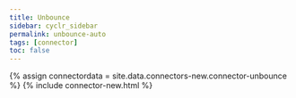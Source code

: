 ```yaml
---
title: Unbounce
sidebar: cyclr_sidebar
permalink: unbounce-auto
tags: [connector]
toc: false
---
```

{% assign connectordata = site.data.connectors-new.connector-unbounce %}
{% include connector-new.html %}	